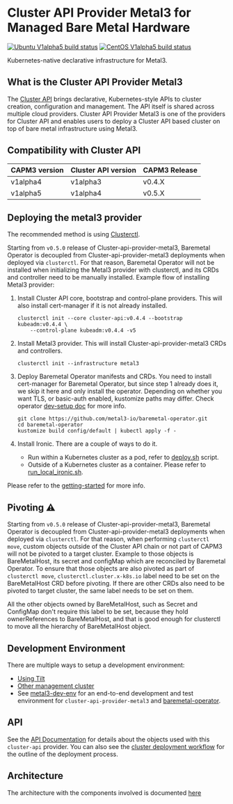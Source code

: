 # Cluster API Provider Metal3 for Managed Bare Metal Hardware

[![Ubuntu V1alpha5 build status](https://jenkins.nordix.org/view/Metal3/job/metal3_main_v1a5_integration_test_ubuntu/badge/icon?subject=Ubuntu%20E2E%20V1alpha5)](https://jenkins.nordix.org/view/Metal3/job/metal3_main_v1a5_integration_test_ubuntu/)
[![CentOS V1alpha5 build status](https://jenkins.nordix.org/view/Metal3/job/metal3_main_v1a5_integration_test_centos/badge/icon?subject=CentOS%20E2E%20V1alpha5)](https://jenkins.nordix.org/view/Metal3/job/metal3_main_v1a5_integration_test_centos/)

Kubernetes-native declarative infrastructure for Metal3.

## What is the Cluster API Provider Metal3

The [Cluster API](https://github.com/kubernetes-sigs/cluster-api/) brings declarative,
Kubernetes-style APIs to cluster creation, configuration and management. The API
itself is shared across multiple cloud providers. Cluster API Provider Metal3 is
one of the providers for Cluster API and enables users to deploy a Cluster API based
cluster on top of bare metal infrastructure using Metal3.

## Compatibility with Cluster API

| CAPM3 version | Cluster API version | CAPM3 Release |
|---------------|---------------------|---------------|
| v1alpha4      | v1alpha3            | v0.4.X        |
| v1alpha5      | v1alpha4            | v0.5.X        |

## Deploying the metal3 provider

The recommended method is using
[Clusterctl](https://main.cluster-api.sigs.k8s.io/clusterctl/overview.html).

Starting from `v0.5.0` release of Cluster-api-provider-metal3, Baremetal Operator is decoupled
from Cluster-api-provider-metal3 deployments when deployed via `clusterctl`. For that reason,
Baremetal Operator will not be installed when initializing the Metal3 provider with clusterctl,
and its CRDs and controller need to be manually installed. Example flow of installing Metal3
provider:

1. Install Cluster API core, bootstrap and control-plane providers. This will also install
  cert-manager if it is not already installed.

    ```shell
    clusterctl init --core cluster-api:v0.4.4 --bootstrap kubeadm:v0.4.4 \
        --control-plane kubeadm:v0.4.4 -v5
    ```

1. Install Metal3 provider. This will install Cluster-api-provider-metal3 CRDs and controllers.

    ```shell
    clusterctl init --infrastructure metal3
    ```

1. Deploy Baremetal Operator manifests and CRDs. You need to install cert-manager for Baremetal Operator,
  but since step 1 already does it, we skip it here and only install the operator. Depending on
  whether you want TLS, or basic-auth enabled, kustomize paths may differ. Check operator [dev-setup doc](https://github.com/metal3-io/baremetal-operator/blob/master/docs/dev-setup.md)
  for more info.

    ```shell
    git clone https://github.com/metal3-io/baremetal-operator.git
    cd baremetal-operator
    kustomize build config/default | kubectl apply -f -
    ```

1. Install Ironic. There are a couple of ways to do it.
    - Run within a Kubernetes cluster as a pod, refer to [deploy.sh](https://github.com/metal3-io/baremetal-operator/blob/master/tools/deploy.sh)
      script.
    - Outside of a Kubernetes cluster as a container. Please refer to [run_local_ironic.sh](https://github.com/metal3-io/baremetal-operator/blob/master/tools/run_local_ironic.sh).

Please refer to the [getting-started](docs/getting-started.md) for more info.

## Pivoting ⚠️

Starting from `v0.5.0` release of Cluster-api-provider-metal3, Baremetal Operator is decoupled
from Cluster-api-provider-metal3 deployments when deployed via `clusterctl`. For that reason,
when performing `clusterctl move`, custom objects outside of the Cluster API chain or not part
of CAPM3 will not be pivoted to a target cluster. Example to those objects is BareMetalHost, its
secret and configMap which are reconciled by Baremetal Operator. To ensure that those objects are
also pivoted as part of `clusterctl move`, `clusterctl.cluster.x-k8s.io` label need to be set
on the BareMetalHost CRD before pivoting. If there are other CRDs also need to be pivoted to target
cluster, the same label needs to be set on them.

All the other objects owned by BareMetalHost, such as Secret and ConfigMap don't require this
label to be set, because they hold ownerReferences to BareMetalHost, and that is good enough
for clusterctl to move all the hierarchy of BareMetalHost object.

## Development Environment

There are multiple ways to setup a development environment:

- [Using Tilt](docs/dev-setup.md#tilt-development-environment)
- [Other management cluster](docs/dev-setup.md#development-using-Kind-or-Minikube)
- See [metal3-dev-env](https://github.com/metal3-io/metal3-dev-env) for an
  end-to-end development and test environment for
  `cluster-api-provider-metal3` and
  [baremetal-operator](https://github.com/metal3-io/baremetal-operator).

## API

See the [API Documentation](docs/api.md) for details about the objects used with
this `cluster-api` provider. You can also see the [cluster deployment
workflow](docs/deployment_workflow.md) for the outline of the
deployment process.

## Architecture

The architecture with the components involved is documented [here](docs/architecture.md)
